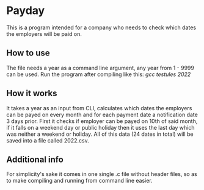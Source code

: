 # Payday
This is a program intended for a company who needs to check which dates the employers will be paid on.
## How to use
The file needs a year as a command line argument, any year from 1 - 9999 can be used. 
Run the program after compiling like this: *gcc testules 2022*
## How it works
It takes a year as an input from CLI, calculates which dates the employers can be payed on every month and for 
each payment date a notification date 3 days prior. First it checks if employer can be payed on 10th of said month, 
if it falls on a weekend day or public holiday then it uses the last day which was neither a weekend or holiday. All of this data
(24 dates in total) will be saved into a file called 2022.csv. 
## Additional info
For simplicity's sake it comes in one single .c file without header files, so as to make compiling and running from command line easier. 

